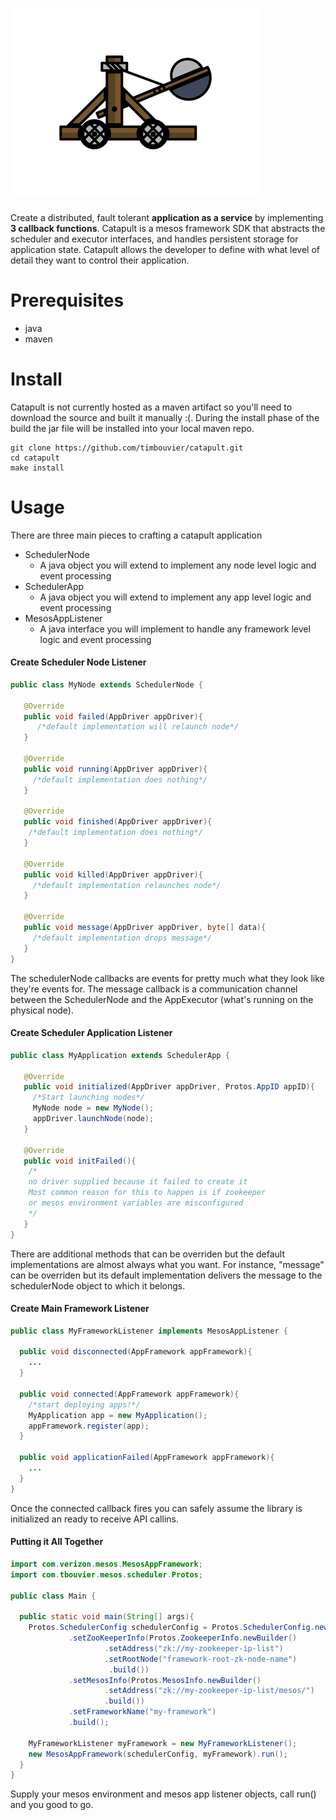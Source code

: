 # ![catapult](media/catapult.png)
Create a distributed, fault tolerant **application as a service** by implementing **3 callback functions**. Catapult is a mesos framework SDK that abstracts the scheduler and executor interfaces, and handles persistent storage for application state. Catapult allows the developer to define with what level of detail they want to control their application.

# Prerequisites
- java
- maven

# Install
Catapult is not currently hosted as a maven artifact so you'll need to download the source and built it manually :(. During the install phase of the build the jar file will be installed into your local maven repo.
```
git clone https://github.com/timbouvier/catapult.git
cd catapult
make install
```

# Usage
There are three main pieces to crafting a catapult application
  - SchedulerNode
    - A java object you will extend to implement any node level logic and event processing
  - SchedulerApp
    - A java object you will extend to implement any app level logic and event processing
  - MesosAppListener
    - A java interface you will implement to handle any framework level logic and event processing

#### Create Scheduler Node Listener
```java
public class MyNode extends SchedulerNode {

   @Override
   public void failed(AppDriver appDriver){
      /*default implementation will relaunch node*/
   }
   
   @Override
   public void running(AppDriver appDriver){
     /*default implementation does nothing*/
   }
   
   @Override
   public void finished(AppDriver appDriver){
    /*default implementation does nothing*/
   }
   
   @Override
   public void killed(AppDriver appDriver){
     /*default implementation relaunches node*/
   }
   
   @Override 
   public void message(AppDriver appDriver, byte[] data){
     /*default implementation drops message*/
   }
}
```
The schedulerNode callbacks are events for pretty much what they look like they're events for. The message callback is a communication channel between the SchedulerNode and the AppExecutor (what's running on the physical node).

#### Create Scheduler Application Listener
```java
public class MyApplication extends SchedulerApp {
  
   @Override
   public void initialized(AppDriver appDriver, Protos.AppID appID){
     /*Start launching nodes*/
     MyNode node = new MyNode();
     appDriver.launchNode(node);
   }
   
   @Override
   public void initFailed(){
    /*
    no driver supplied because it failed to create it
    Most common reason for this to happen is if zookeeper 
    or mesos environment variables are misconfigured
    */
   }
}
```
There are additional methods that can be overriden but the default implementations are almost always what you want. For instance, "message" can be overriden but its default implementation delivers the message to the schedulerNode object to which it belongs.

#### Create Main Framework Listener
```java
public class MyFrameworkListener implements MesosAppListener {
  
  public void disconnected(AppFramework appFramework){
    ...
  }
  
  public void connected(AppFramework appFramework){
    /*start deploying apps!*/
    MyApplication app = new MyApplication();
    appFramework.register(app);
  }
  
  public void applicationFailed(AppFramework appFramework){
    ...
  }
}
```
Once the connected callback fires you can safely assume the library is initialized an ready to receive API callins.

#### Putting it All Together
```java
import com.verizon.mesos.MesosAppFramework;
import com.tbouvier.mesos.scheduler.Protos;

public class Main {

  public static void main(String[] args){
    Protos.SchedulerConfig schedulerConfig = Protos.SchedulerConfig.newBuilder()
             .setZooKeeperInfo(Protos.ZookeeperInfo.newBuilder()
                     .setAddress("zk://my-zookeeper-ip-list")
                     .setRootNode("framework-root-zk-node-name")
                      .build())
             .setMesosInfo(Protos.MesosInfo.newBuilder()
                     .setAddress("zk://my-zookeeper-ip-list/mesos/")
                     .build())
             .setFrameworkName("my-framework")
             .build();
    
    MyFrameworkListener myFramework = new MyFrameworkListener();
    new MesosAppFramework(schedulerConfig, myFramework).run();
  }
}
```
Supply your mesos environment and mesos app listener objects, call run() and you good to go.




